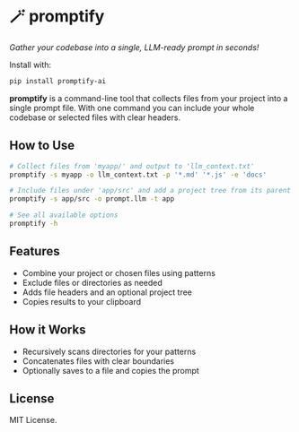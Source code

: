 # 🪄 promptify

_Gather your codebase into a single, LLM-ready prompt in seconds!_

Install with:
```bash
pip install promptify-ai
```

**promptify** is a command-line tool that collects files from your project into a single prompt file. With one command you can include your whole codebase or selected files with clear headers.

## How to Use

```bash
# Collect files from 'myapp/' and output to 'llm_context.txt'
promptify -s myapp -o llm_context.txt -p '*.md' '*.js' -e 'docs'

# Include files under 'app/src' and add a project tree from its parent directory
promptify -s app/src -o prompt.llm -t app

# See all available options
promptify -h
```

## Features

- Combine your project or chosen files using patterns
- Exclude files or directories as needed
- Adds file headers and an optional project tree
- Copies results to your clipboard

## How it Works

- Recursively scans directories for your patterns
- Concatenates files with clear boundaries
- Optionally saves to a file and copies the prompt

## License

MIT License.

